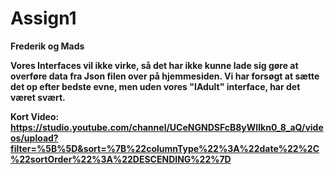 # Assign1
<b> Frederik og Mads <b>

 Vores Interfaces vil ikke virke, så det har ikke kunne lade sig gøre at overføre data fra Json filen over på hjemmesiden. 
 Vi har forsøgt at sætte det op efter bedste evne, men uden vores "IAdult" interface, har det været svært. 
 
Kort Video:
https://studio.youtube.com/channel/UCeNGNDSFcB8yWIlkn0_8_aQ/videos/upload?filter=%5B%5D&sort=%7B%22columnType%22%3A%22date%22%2C%22sortOrder%22%3A%22DESCENDING%22%7D
